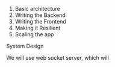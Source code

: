 1. Basic architecture
2. Writing the Backend
3. Writing the Frontend
4. Making it Resilient
5. Scaling the app

System Design

We will use web socket server, which will 
